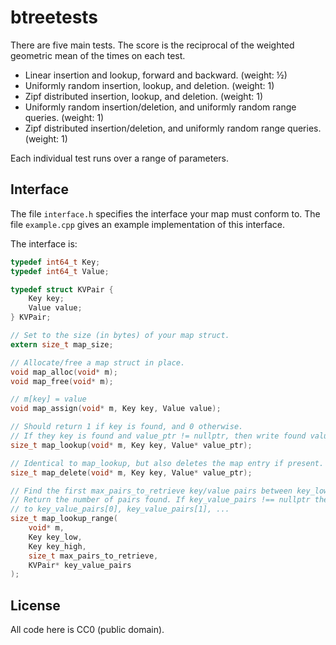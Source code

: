 # btreetests

There are five main tests.
The score is the reciprocal of the weighted geometric mean of the times on each test.

* Linear insertion and lookup, forward and backward. (weight: ½)
* Uniformly random insertion, lookup, and deletion. (weight: 1)
* Zipf distributed insertion, lookup, and deletion. (weight: 1)
* Uniformly random insertion/deletion, and uniformly random range queries. (weight: 1)
* Zipf distributed insertion/deletion, and uniformly random range queries. (weight: 1)

Each individual test runs over a range of parameters.

## Interface

The file `interface.h` specifies the interface your map must conform to.
The file `example.cpp` gives an example implementation of this interface.

The interface is:

```c
typedef int64_t Key;
typedef int64_t Value;

typedef struct KVPair {
    Key key;
    Value value;
} KVPair;

// Set to the size (in bytes) of your map struct.
extern size_t map_size;

// Allocate/free a map struct in place.
void map_alloc(void* m);
void map_free(void* m);

// m[key] = value
void map_assign(void* m, Key key, Value value);

// Should return 1 if key is found, and 0 otherwise.
// If they key is found and value_ptr != nullptr, then write found value to *value_ptr.
size_t map_lookup(void* m, Key key, Value* value_ptr);

// Identical to map_lookup, but also deletes the map entry if present.
size_t map_delete(void* m, Key key, Value* value_ptr);

// Find the first max_pairs_to_retrieve key/value pairs between key_low and key_high inclusive.
// Return the number of pairs found. If key_value_pairs !== nullptr then write the results
// to key_value_pairs[0], key_value_pairs[1], ...
size_t map_lookup_range(
    void* m,
    Key key_low,
    Key key_high,
    size_t max_pairs_to_retrieve,
    KVPair* key_value_pairs
);
```

## License

All code here is CC0 (public domain).

